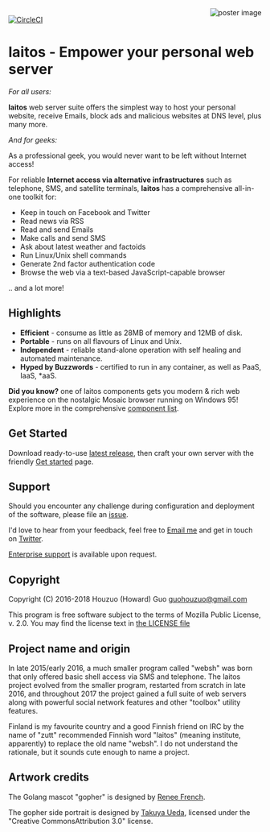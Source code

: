 <img src="https://raw.githubusercontent.com/HouzuoGuo/laitos/master/doc/cosmetic/poster.png" alt="poster image" align="right" />

[![CircleCI](https://circleci.com/gh/HouzuoGuo/laitos.svg?style=svg)](https://circleci.com/gh/HouzuoGuo/laitos)

# laitos - Empower your personal web server

_For all users:_

**laitos** web server suite offers the simplest way to host your personal website, receive Emails, block ads and
malicious websites at DNS level, plus many more. 

_And for geeks:_

As a professional geek, you would never want to be left without Internet access!

For reliable **Internet access via alternative infrastructures** such as telephone, SMS, and satellite terminals,
**laitos** has a comprehensive all-in-one toolkit for:

- Keep in touch on Facebook and Twitter
- Read news via RSS
- Read and send Emails
- Make calls and send SMS
- Ask about latest weather and factoids
- Run Linux/Unix shell commands
- Generate 2nd factor authentication code
- Browse the web via a text-based JavaScript-capable browser

.. and a lot more!

## Highlights

- **Efficient** - consume as little as 28MB of memory and 12MB of disk.
- **Portable** - runs on all flavours of Linux and Unix.
- **Independent** - reliable stand-alone operation with self healing and automated maintenance.
- **Hyped by Buzzwords** - certified to run in any container, as well as PaaS, IaaS, \*aaS.

**Did you know?** one of laitos components gets you modern & rich web experience on the nostalgic Mosaic browser running
on Windows 95! Explore more in the comprehensive [component list](https://github.com/HouzuoGuo/laitos/wiki/Component-list).

## Get Started
Download ready-to-use [latest release](https://github.com/HouzuoGuo/laitos/releases), then craft your own server with
the friendly [Get started](https://github.com/HouzuoGuo/laitos/wiki/Get-started) page.

## Support
Should you encounter any challenge during configuration and deployment of the software, please file an [issue](https://github.com/HouzuoGuo/laitos/issues).

I'd love to hear from your feedback, feel free to [Email me](mailto:guohouzuo@gmail.com) and get in touch on [Twitter](https://twitter.com/hzguo).

[Enterprise support](mailto:guohouzuo@gmail.com) is available upon request.

## Copyright
Copyright (C) 2016-2018 Houzuo (Howard) Guo <guohouzuo@gmail.com>

This program is free software subject to the terms of Mozilla Public License, v. 2.0. You may find the license text in
[the LICENSE file](https://github.com/HouzuoGuo/laitos/blob/master/LICENSE)

## Project name and origin
In late 2015/early 2016, a much smaller program called "websh" was born that only offered basic shell access via SMS and
telephone. The laitos project evolved from the smaller program, restarted from scratch in late 2016, and throughout
2017 the project gained a full suite of web servers along with powerful social network features and other "toolbox"
utility features.

Finland is my favourite country and a good Finnish friend on IRC by the name of "zutt" recommended Finnish word "laitos"
(meaning institute, apparently) to replace the old name "websh". I do not understand the rationale, but it
sounds cute enough to name a project.

## Artwork credits
The Golang mascot "gopher" is designed by [Renee French](http://reneefrench.blogspot.com).

The gopher side portrait is designed by [Takuya Ueda](https://twitter.com/tenntenn), licensed under the "Creative
CommonsAttribution 3.0" license.
